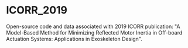 # ICORR_2019
Open-source code and data associated with 2019 ICORR publication: "A Model-Based Method for Minimizing Reflected Motor Inertia in Off-board Actuation Systems: Applications in Exoskeleton Design".
